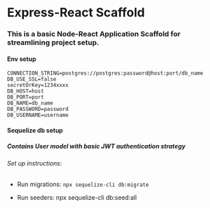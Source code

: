# Express-React Scaffold

### This is a basic Node-React Application Scaffold for streamlining project setup.

#### Env setup

```
CONNECTION_STRING=postgres://postgres:password@host:port/db_name
DB_USE_SSL=false
secretOrKey=1234xxxx
DB_HOST=host
DB_PORT=port
DB_NAME=db_name
DB_PASSWORD=password
DB_USERNAME=username
```

#### Sequelize db setup

##### Contains User model with basic JWT authentication strategy

###### Set up instructions:

- Run migrations: `npx sequelize-cli db:migrate`

- Run seeders: npx sequelize-cli db:seed:all
